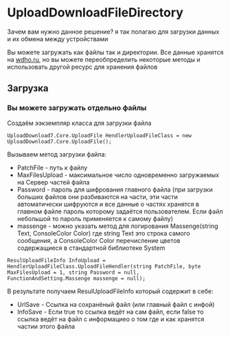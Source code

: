 # UploadDownloadFileDirectory
Зачем вам нужно данное решение?
я так полагаю для загрузки данных и их обмена между устройствами 
  
Вы можете загружать как файлы так и директории. Все данные хранятся на [wdho.ru](https://wdho.ru), но вы можете переобпределить некоторые методы и использовать другой ресурс для хранения файлов
  
## Загрузка
### Вы можете загружать отдельно файлы

Создаём ээкземпляр класса для загрузки файла

`UploadDownload7.Core.UploadFile HendlerUploadFileClass = new UploadDownload7.Core.UploadFile();`

Вызываем метод загрузки файла:
* PatchFile - путь к файлу
* MaxFilesUpload - максимальное число одновременно загружаемых на Сервер частей файла
* Password - пароль для шифрования главного файла (при загрузки больших файлов они разбиваются на части, эти части автоматически шифруются и все данные о частях хранятся в главном файле пароль которому задаётся пользователем. Если файл небольшой то пароль применяется к самому файлу)
* massenge - можно указать метод для логирования  Massenge(string Text, ConsoleColor Color) где string Text это строка самого сообщения, а ConsoleColor Color перечисление цветов содержащиеся в стандартной библиотеке System

`ResulUploadFileInfo InfoUpload = HendlerUploadFileClass.UploadFileHendler(string PatchFile, byte MaxFilesUpload = 1, string Password = null, FunctionAndSetting.Massenge massenge = null);`

В результате получаем ResulUploadFileInfo который содержит в себе:
* UrlSave - Ссылка на сохранёный файл (или главный файл с инфой)
* InfoSave - Если true то ссылка ведёт на сам файл, если false то ссылка ведёт на файл с информациео о том где и как хранятся частии этого файла
